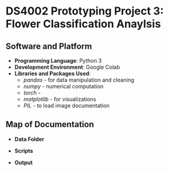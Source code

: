 # DS4002 Prototyping Project 3: Flower Classification Anaylsis

## Software and Platform
- **Programming Language**: Python 3
- **Development Environment**: Google Colab
- **Libraries and Packages Used**:
  - *pandas* - for data manipulation and cleaning
  - *numpy* - numerical computation
  - *torch* -
  - *matplotlib* - for visualizations
  - *PIL* - to load image documentation

## Map of Documentation

- **Data Folder**
 
 
- **Scripts**

- **Output**
